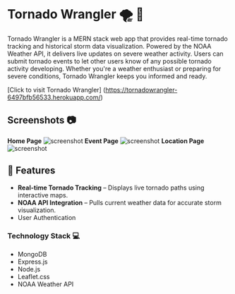 # Tornado Wrangler 🌪️ 🤠
  Tornado Wrangler is a MERN stack web app that provides real-time tornado tracking and historical storm data visualization. Powered by the NOAA Weather API, it delivers live updates on severe weather activity. Users can submit tornado events to let other users know of any possible tornado activity developing. Whether you're a weather enthusiast or preparing for severe conditions, Tornado Wrangler keeps you informed and ready.

[Click to visit Tornado Wrangler] (https://tornadowrangler-6497bfb56533.herokuapp.com/)



## Screenshots 📷
**Home Page** <img src="./public/images/Home.png" alt="screenshot">
**Event Page** <img src="public/images/Event.png" alt="screenshot">
**Location Page** <img src="public/images/Location.png" alt="screenshot">



## 🚀 Features  
- **Real-time Tornado Tracking** – Displays live tornado paths using interactive maps.  
- **NOAA API Integration** – Pulls current weather data for accurate storm visualization. 
-  User Authentication

### Technology Stack 💻
- MongoDB
- Express.js
- Node.js
- Leaflet.css
- NOAA Weather API



